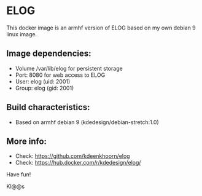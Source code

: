 # ELOG
This docker image is an armhf version of ELOG based on my own debian 9 linux image.

## Image dependencies:
- Volume /var/lib/elog for persistent storage
- Port: 8080 for web access to ELOG
- User: elog (uid: 2001)
- Group: elog (gid: 2001)

## Build characteristics: 
- Based on armhf debian 9 (kdedesign/debian-stretch:1.0)

## More info:
- Check: https://github.com/kdeenkhoorn/elog
- Check: https://hub.docker.com/r/kdedesign/elog/

Have fun!

Kl@@s


